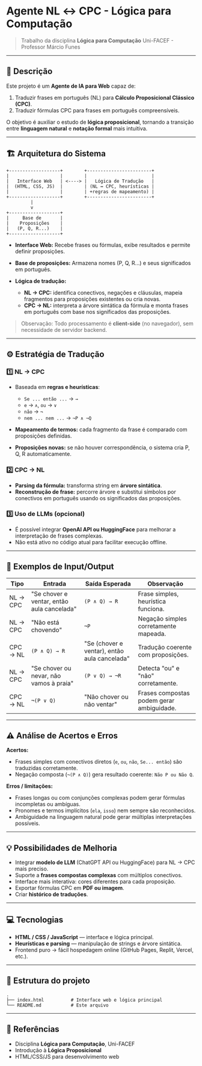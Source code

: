 # Agente NL ↔ CPC - Lógica para Computação

> Trabalho da disciplina **Lógica para Computação**
> Uni-FACEF - Professor Márcio Funes

---

## 📝 Descrição

Este projeto é um **Agente de IA para Web** capaz de:

1. Traduzir frases em português (NL) para **Cálculo Proposicional Clássico (CPC)**.
2. Traduzir fórmulas CPC para frases em português compreensíveis.

O objetivo é auxiliar o estudo de **lógica proposicional**, tornando a transição entre **linguagem natural** e **notação formal** mais intuitiva.

---

## 🏗 Arquitetura do Sistema

```
+-------------------+        +------------------------+
|                   |        |                        |
|   Interface Web   | <----> |   Lógica de Tradução   |
|  (HTML, CSS, JS)  |        | (NL ↔ CPC, heurísticas |
|                   |        | +regras de mapeamento) |
+-------------------+        +------------------------+
         |
         v
+-------------------+
|     Base de       |
|    Proposições    |
|   (P, Q, R...)    |
+-------------------+
```

* **Interface Web:** Recebe frases ou fórmulas, exibe resultados e permite definir proposições.
* **Base de proposições:** Armazena nomes (P, Q, R...) e seus significados em português.
* **Lógica de tradução:**

  * **NL → CPC:** identifica conectivos, negações e cláusulas, mapeia fragmentos para proposições existentes ou cria novas.
  * **CPC → NL:** interpreta a árvore sintática da fórmula e monta frases em português com base nos significados das proposições.

> Observação: Todo processamento é **client-side** (no navegador), sem necessidade de servidor backend.

---

## ⚙️ Estratégia de Tradução

### 1️⃣ NL → CPC

* Baseada em **regras e heurísticas**:

  * `Se ... então ...` → `→`
  * `e` → `∧`, `ou` → `∨`
  * `não` → `¬`
  * `nem ... nem ...` → `¬P ∧ ¬Q`
* **Mapeamento de termos:** cada fragmento da frase é comparado com proposições definidas.
* **Proposições novas:** se não houver correspondência, o sistema cria P, Q, R automaticamente.

### 2️⃣ CPC → NL

* **Parsing da fórmula:** transforma string em **árvore sintática**.
* **Reconstrução de frase:** percorre árvore e substitui símbolos por conectivos em português usando os significados das proposições.

### 3️⃣ Uso de LLMs (opcional)

* É possível integrar **OpenAI API ou HuggingFace** para melhorar a interpretação de frases complexas.
* Não está ativo no código atual para facilitar execução offline.

---

## 🧩 Exemplos de Input/Output

| Tipo     | Entrada                                    | Saída Esperada                               | Observação                                |
| -------- | ------------------------------------------ | -------------------------------------------- | ----------------------------------------- |
| NL → CPC | "Se chover e ventar, então aula cancelada" | `(P ∧ Q) → R`                                | Frase simples, heurística funciona.       |
| NL → CPC | "Não está chovendo"                        | `¬P`                                         | Negação simples corretamente mapeada.     |
| CPC → NL | `(P ∧ Q) → R`                              | "Se (chover e ventar), então aula cancelada" | Tradução coerente com proposições.        |
| NL → CPC | "Se chover ou nevar, não vamos à praia"    | `(P ∨ Q) → ¬R`                               | Detecta "ou" e "não" corretamente.        |
| CPC → NL | `¬(P ∨ Q)`                                 | "Não chover ou não ventar"                   | Frases compostas podem gerar ambiguidade. |

---

## ⚠️ Análise de Acertos e Erros

**Acertos:**

* Frases simples com conectivos diretos (`e`, `ou`, `não`, `Se... então`) são traduzidas corretamente.
* Negação composta (`¬(P ∧ Q)`) gera resultado coerente: `Não P ou Não Q`.

**Erros / limitações:**

* Frases longas ou com conjunções complexas podem gerar fórmulas incompletas ou ambíguas.
* Pronomes e termos implícitos (`ela`, `isso`) nem sempre são reconhecidos.
* Ambiguidade na linguagem natural pode gerar múltiplas interpretações possíveis.

---

## 💡 Possibilidades de Melhoria

* Integrar **modelo de LLM** (ChatGPT API ou HuggingFace) para NL → CPC mais preciso.
* Suporte a **frases compostas complexas** com múltiplos conectivos.
* Interface mais interativa: cores diferentes para cada proposição.
* Exportar fórmulas CPC em **PDF ou imagem**.
* Criar **histórico de traduções**.

---

## 💻 Tecnologias

* **HTML / CSS / JavaScript** — interface e lógica principal.
* **Heurísticas e parsing** — manipulação de strings e árvore sintática.
* Frontend puro → fácil hospedagem online (GitHub Pages, Replit, Vercel, etc.).

---

## 📂 Estrutura do projeto

```
.
├── index.html          # Interface web e lógica principal
└── README.md           # Este arquivo
```

---

## 📖 Referências

* Disciplina **Lógica para Computação**, Uni-FACEF
* Introdução à **Lógica Proposicional**
* HTML/CSS/JS para desenvolvimento web

